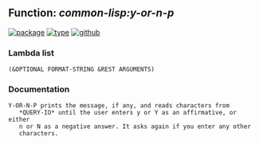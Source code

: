 ## Function: ***common-lisp:y-or-n-p***
[![package](https://img.shields.io/badge/Package-COMMON--LISP-5f9ea0.svg?style=social&colorA=999999)](../) [![type](https://img.shields.io/badge/Type-Function-5f9ea0.svg?style=social&colorA=999999)](../#function) [![github](https://img.shields.io/badge/GitHub-View_the_source-5f9ea0.svg?style=social&colorA=999999&logo=github)](https://github.com/sbcl/sbcl/blob/master/src/code/query.lisp/) 
### Lambda list
```
(&OPTIONAL FORMAT-STRING &REST ARGUMENTS)
```
### Documentation
```
Y-OR-N-P prints the message, if any, and reads characters from
   *QUERY-IO* until the user enters y or Y as an affirmative, or either
   n or N as a negative answer. It asks again if you enter any other
   characters.
```
